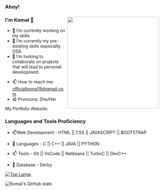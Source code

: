 ### Ahoy!
### I'm Komal 👋                                                                                            <img align="right" width="300" height="300" src="https://media.giphy.com/media/ndIq5ohg1pyfqyVOII/giphy.gif">


- 🔭 I’m currently working on my skills
- 🌱 I’m currently my pre-existing skills especially DSA.                                                                                                                   
- 👯 I’m looking to collaborate on projects that will lead to personal development.
<!-- - 🤔 I’m looking for help with ... -->
<!-- - 💬 Ask me about ... -->
- 📫 How to reach me: officialkomal18@gmail.com
- 😄 Pronouns: She/Her
<!-- - ⚡ Fun fact: ... -->

My Portfolio Website: 

### Languages and Tools Proficiency

- 📫Web Development - HTML || CSS || JAVASCRIPT || BOOTSTRAP 


- 🌱 Languages - C  || C++ || JAVA || PYTHON  


- 📫 Tools - Git || VsCode || Netbeans || TurboC || DevC++


- 🌱 Database - Derby

















[![Top Langs](https://github-readme-stats.vercel.app/api/top-langs/?username=komal11998&layout=compact&theme=radical)](https://github.com/komal11998/github-readme-stats)
 
 
 
 ![Komal's GitHub stats](https://github-readme-stats.vercel.app/api?username=komal11998&theme=radical&show_icons=true)

